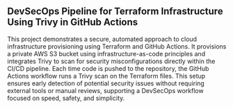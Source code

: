 ## DevSecOps Pipeline for Terraform Infrastructure Using Trivy in GitHub Actions
This project demonstrates a secure, automated approach to cloud infrastructure provisioning using Terraform and GitHub Actions. It provisions a private AWS S3 bucket using infrastructure-as-code principles and integrates Trivy to scan for security misconfigurations directly within the CI/CD pipeline. Each time code is pushed to the repository, the GitHub Actions workflow runs a Trivy scan on the Terraform files. This setup ensures early detection of potential security issues without requiring external tools or manual reviews, supporting a DevSecOps workflow focused on speed, safety, and simplicity.
